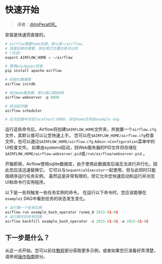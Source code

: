 # 快速开始

> 译者：[@ImPerat0R\_](https://github.com/tssujt)

安装是快速而直接的。

```py
# airflow需要home目录，默认是~/airflow，
# 但是如果你需要，放在其它位置也是可以的
# (可选)
export AIRFLOW_HOME = ~/airflow

# 使用pip从pypi安装
pip install apache-airflow

# 初始化数据库
airflow initdb

# 启动web服务器，默认端口是8080
airflow webserver -p 8080

# 启动定时器
airflow scheduler

# 在浏览器中浏览localhost:8080，并在home页开启example dag
```

运行这些命令后，Airflow将创建`$AIRFLOW_HOME`文件夹，并放置一个`airflow.cfg`文件，其默认值可以让您快速上手。 您可以在`$AIRFLOW_HOME/airflow.cfg`检查文件，也可以通过`$AIRFLOW_HOME/airflow.cfg` `Admin->Configuration`菜单中的UI检查文件。 如果由systemd启动，则Web服务器的PID文件将存储在`$AIRFLOW_HOME/airflow-webserver.pid`或`/run/airflow/webserver.pid` 。

开箱即用，Airflow使用sqlite数据库，由于使用此数据库后端无法进行并行化，因此您应该迅速替换它。 它可以与`SequentialExecutor`一起使用，但与此同时只能按顺序运行任务实例。 虽然这是非常有限的，但它允许您快速启动和运行并浏览UI和命令行实用程序。

以下是一些将触发一些任务实例的命令。 在运行以下命令时，您应该能够在`example1` DAG中看到任务的状态发生变化。

```py
# 运行第一个任务实例
airflow run example_bash_operator runme_0 2015-01-01
# 运行两天的任务回填
airflow backfill example_bash_operator -s 2015-01-01 -e 2015-01-02
```

## 下一步是什么？

从这一点开始，您可以前往[教程](5.md)部分获取更多示例，或者如果您已准备好弄清楚，请参阅[操作指南](6.md)部分。
